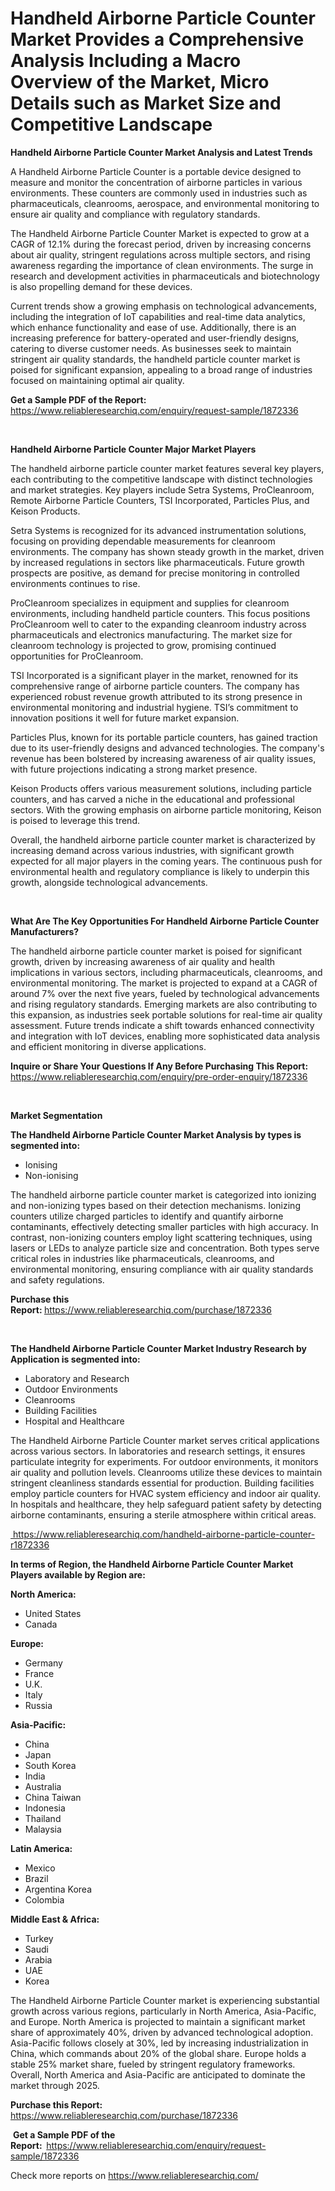 <p><h1>Handheld Airborne Particle Counter Market Provides a Comprehensive Analysis Including a Macro Overview of the Market, Micro Details such as Market Size and Competitive Landscape</h1></p><p><strong>Handheld Airborne Particle Counter Market Analysis and Latest Trends</strong></p>
<p><p>A Handheld Airborne Particle Counter is a portable device designed to measure and monitor the concentration of airborne particles in various environments. These counters are commonly used in industries such as pharmaceuticals, cleanrooms, aerospace, and environmental monitoring to ensure air quality and compliance with regulatory standards.</p><p>The Handheld Airborne Particle Counter Market is expected to grow at a CAGR of 12.1% during the forecast period, driven by increasing concerns about air quality, stringent regulations across multiple sectors, and rising awareness regarding the importance of clean environments. The surge in research and development activities in pharmaceuticals and biotechnology is also propelling demand for these devices.</p><p>Current trends show a growing emphasis on technological advancements, including the integration of IoT capabilities and real-time data analytics, which enhance functionality and ease of use. Additionally, there is an increasing preference for battery-operated and user-friendly designs, catering to diverse customer needs. As businesses seek to maintain stringent air quality standards, the handheld particle counter market is poised for significant expansion, appealing to a broad range of industries focused on maintaining optimal air quality.</p></p>
<p><strong>Get a Sample PDF of the Report:&nbsp;</strong> <a href="https://www.reliableresearchiq.com/enquiry/request-sample/1872336?utm_campaign=2309&utm_medium=2&utm_source=Github&utm_content=ia&utm_term=16022025&utm_id=handheld-airborne-particle-counter">https://www.reliableresearchiq.com/enquiry/request-sample/1872336</a></p>
<p>&nbsp;</p>
<p><strong>Handheld Airborne Particle Counter Major Market Players</strong></p>
<p><p>The handheld airborne particle counter market features several key players, each contributing to the competitive landscape with distinct technologies and market strategies. Key players include Setra Systems, ProCleanroom, Remote Airborne Particle Counters, TSI Incorporated, Particles Plus, and Keison Products.</p><p>Setra Systems is recognized for its advanced instrumentation solutions, focusing on providing dependable measurements for cleanroom environments. The company has shown steady growth in the market, driven by increased regulations in sectors like pharmaceuticals. Future growth prospects are positive, as demand for precise monitoring in controlled environments continues to rise.</p><p>ProCleanroom specializes in equipment and supplies for cleanroom environments, including handheld particle counters. This focus positions ProCleanroom well to cater to the expanding cleanroom industry across pharmaceuticals and electronics manufacturing. The market size for cleanroom technology is projected to grow, promising continued opportunities for ProCleanroom.</p><p>TSI Incorporated is a significant player in the market, renowned for its comprehensive range of airborne particle counters. The company has experienced robust revenue growth attributed to its strong presence in environmental monitoring and industrial hygiene. TSI’s commitment to innovation positions it well for future market expansion.</p><p>Particles Plus, known for its portable particle counters, has gained traction due to its user-friendly designs and advanced technologies. The company's revenue has been bolstered by increasing awareness of air quality issues, with future projections indicating a strong market presence.</p><p>Keison Products offers various measurement solutions, including particle counters, and has carved a niche in the educational and professional sectors. With the growing emphasis on airborne particle monitoring, Keison is poised to leverage this trend.</p><p>Overall, the handheld airborne particle counter market is characterized by increasing demand across various industries, with significant growth expected for all major players in the coming years. The continuous push for environmental health and regulatory compliance is likely to underpin this growth, alongside technological advancements.</p></p>
<p>&nbsp;</p>
<p><strong>What Are The Key Opportunities For Handheld Airborne Particle Counter Manufacturers?</strong></p>
<p><p>The handheld airborne particle counter market is poised for significant growth, driven by increasing awareness of air quality and health implications in various sectors, including pharmaceuticals, cleanrooms, and environmental monitoring. The market is projected to expand at a CAGR of around 7% over the next five years, fueled by technological advancements and rising regulatory standards. Emerging markets are also contributing to this expansion, as industries seek portable solutions for real-time air quality assessment. Future trends indicate a shift towards enhanced connectivity and integration with IoT devices, enabling more sophisticated data analysis and efficient monitoring in diverse applications.</p></p>
<p><strong>Inquire or Share Your Questions If Any Before Purchasing This Report:</strong> <a href="https://www.reliableresearchiq.com/enquiry/pre-order-enquiry/1872336?utm_campaign=2309&utm_medium=2&utm_source=Github&utm_content=ia&utm_term=16022025&utm_id=handheld-airborne-particle-counter">https://www.reliableresearchiq.com/enquiry/pre-order-enquiry/1872336</a></p>
<p>&nbsp;</p>
<p><strong>Market Segmentation</strong></p>
<p><strong>The Handheld Airborne Particle Counter Market Analysis by types is segmented into:</strong></p>
<p><ul><li>Ionising</li><li>Non-ionising</li></ul></p>
<p><p>The handheld airborne particle counter market is categorized into ionizing and non-ionizing types based on their detection mechanisms. Ionizing counters utilize charged particles to identify and quantify airborne contaminants, effectively detecting smaller particles with high accuracy. In contrast, non-ionizing counters employ light scattering techniques, using lasers or LEDs to analyze particle size and concentration. Both types serve critical roles in industries like pharmaceuticals, cleanrooms, and environmental monitoring, ensuring compliance with air quality standards and safety regulations.</p></p>
<p><strong>Purchase this Report:&nbsp;</strong><a href="https://www.reliableresearchiq.com/purchase/1872336?utm_campaign=2309&utm_medium=2&utm_source=Github&utm_content=ia&utm_term=16022025&utm_id=handheld-airborne-particle-counter">https://www.reliableresearchiq.com/purchase/1872336</a></p>
<p>&nbsp;</p>
<p><strong>The Handheld Airborne Particle Counter Market Industry Research by Application is segmented into:</strong></p>
<p><ul><li>Laboratory and Research</li><li>Outdoor Environments</li><li>Cleanrooms</li><li>Building Facilities</li><li>Hospital and Healthcare</li></ul></p>
<p><p>The Handheld Airborne Particle Counter market serves critical applications across various sectors. In laboratories and research settings, it ensures particulate integrity for experiments. For outdoor environments, it monitors air quality and pollution levels. Cleanrooms utilize these devices to maintain stringent cleanliness standards essential for production. Building facilities employ particle counters for HVAC system efficiency and indoor air quality. In hospitals and healthcare, they help safeguard patient safety by detecting airborne contaminants, ensuring a sterile atmosphere within critical areas.</p></p>
<p><a href="https://www.reliableresearchiq.com/handheld-airborne-particle-counter-r1872336?utm_campaign=2309&utm_medium=2&utm_source=Github&utm_content=ia&utm_term=16022025&utm_id=handheld-airborne-particle-counter">&nbsp;https://www.reliableresearchiq.com/handheld-airborne-particle-counter-r1872336</a></p>
<p><strong>In terms of Region, the Handheld Airborne Particle Counter Market Players available by Region are:</strong></p>
<p>
    <p> <strong> North America: </strong>
        <ul>
            <li>United States</li>
            <li>Canada</li>
        </ul>
        </p> 
    <p> <strong> Europe: </strong>
        <ul>
            <li>Germany</li>
            <li>France</li>
            <li>U.K.</li>
            <li>Italy</li>
            <li>Russia</li>
        </ul>
        </p> 
    <p> <strong> Asia-Pacific: </strong>
        <ul>
            <li>China</li>
            <li>Japan</li>
            <li>South Korea</li>
            <li>India</li>
            <li>Australia</li>
            <li>China Taiwan</li>
            <li>Indonesia</li>
            <li>Thailand</li>
            <li>Malaysia</li>
        </ul>
        </p> 
    <p> <strong> Latin America: </strong>
        <ul>
            <li>Mexico</li>
            <li>Brazil</li>
            <li>Argentina Korea</li>
            <li>Colombia</li>
        </ul>
        </p> 
    <p> <strong> Middle East & Africa: </strong>
        <ul>
            <li>Turkey</li>
            <li>Saudi</li>
            <li>Arabia</li>
            <li>UAE</li>
            <li>Korea</li>
        </ul>
    </p>
    </p>
<p><p>The Handheld Airborne Particle Counter market is experiencing substantial growth across various regions, particularly in North America, Asia-Pacific, and Europe. North America is projected to maintain a significant market share of approximately 40%, driven by advanced technological adoption. Asia-Pacific follows closely at 30%, led by increasing industrialization in China, which commands about 20% of the global share. Europe holds a stable 25% market share, fueled by stringent regulatory frameworks. Overall, North America and Asia-Pacific are anticipated to dominate the market through 2025.</p></p>
<p><strong>Purchase this Report: </strong><a href="https://www.reliableresearchiq.com/purchase/1872336?utm_campaign=2309&utm_medium=2&utm_source=Github&utm_content=ia&utm_term=16022025&utm_id=handheld-airborne-particle-counter">https://www.reliableresearchiq.com/purchase/1872336</a></p>
<p>&nbsp;<strong>Get a Sample PDF of the Report:&nbsp;&nbsp;</strong><a href="https://www.reliableresearchiq.com/enquiry/request-sample/1872336?utm_campaign=2309&utm_medium=2&utm_source=Github&utm_content=ia&utm_term=16022025&utm_id=handheld-airborne-particle-counter">https://www.reliableresearchiq.com/enquiry/request-sample/1872336</a></p>
<p><strong></strong></p>
<p>Check more reports on <a href="https://www.reliableresearchiq.com/?utm_campaign=2309&utm_medium=2&utm_source=Github&utm_content=ia&utm_term=16022025&utm_id=handheld-airborne-particle-counter">https://www.reliableresearchiq.com/</a></p>